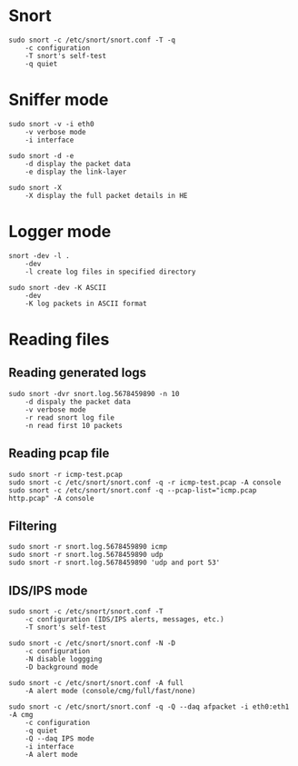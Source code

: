 # Snort 
```
sudo snort -c /etc/snort/snort.conf -T -q
    -c configuration
    -T snort's self-test 
    -q quiet
```

# Sniffer mode
```
sudo snort -v -i eth0
    -v verbose mode
    -i interface
```

```
sudo snort -d -e
    -d display the packet data
    -e display the link-layer 
```

```
sudo snort -X
    -X display the full packet details in HE
```

# Logger mode
```
snort -dev -l .
    -dev
    -l create log files in specified directory
```

```
sudo snort -dev -K ASCII
    -dev
    -K log packets in ASCII format
```

# Reading files
## Reading generated logs
```
sudo snort -dvr snort.log.5678459890 -n 10
    -d dispaly the packet data
    -v verbose mode
    -r read snort log file
    -n read first 10 packets
```

## Reading pcap file
```
sudo snort -r icmp-test.pcap
sudo snort -c /etc/snort/snort.conf -q -r icmp-test.pcap -A console
sudo snort -c /etc/snort/snort.conf -q --pcap-list="icmp.pcap http.pcap" -A console 
```

## Filtering
```
sudo snort -r snort.log.5678459890 icmp
sudo snort -r snort.log.5678459890 udp
sudo snort -r snort.log.5678459890 'udp and port 53'
```

## IDS/IPS mode
```
sudo snort -c /etc/snort/snort.conf -T
    -c configuration (IDS/IPS alerts, messages, etc.)
    -T snort's self-test 
```


```
sudo snort -c /etc/snort/snort.conf -N -D
    -c configuration
    -N disable loggging
    -D background mode
```


```
sudo snort -c /etc/snort/snort.conf -A full
    -A alert mode (console/cmg/full/fast/none)
```


```
sudo snort -c /etc/snort/snort.conf -q -Q --daq afpacket -i eth0:eth1 -A cmg
    -c configuration
    -q quiet
    -Q --daq IPS mode
    -i interface 
    -A alert mode
```